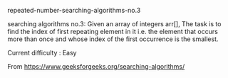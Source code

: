 repeated-number-searching-algorithms-no.3

searching algorithms no.3: Given an array of integers arr[], The task is to find the index of first repeating element in it i.e. the element that occurs more than once and whose index of the first occurrence is the smallest. 

Current difficulty : Easy

From <https://www.geeksforgeeks.org/searching-algorithms/> 
